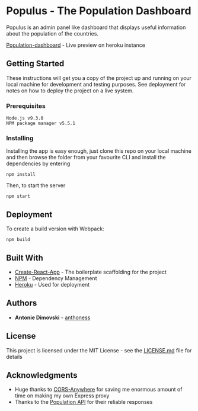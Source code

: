 # Populus - The Population Dashboard

Populus is an admin panel like dashboard that displays useful information about the population of the countries.

[Population-dashboard](https://population-dashboard.herokuapp.com/) - Live preview on heroku instance

## Getting Started

These instructions will get you a copy of the project up and running on your local machine for development and testing purposes. See deployment for notes on how to deploy the project on a live system.

### Prerequisites

```
Node.js v9.3.0
NPM package manager v5.5.1
```

### Installing

Installing the app is easy enough, just clone this repo on your local machine and then browse the folder from your favourite CLI and install the dependencies by entering

```
npm install
```

Then, to start the server

```
npm start
```

## Deployment

To create a build version with Webpack:

```
npm build
```

## Built With

- [Create-React-App](https://github.com/facebook/create-react-app) - The boilerplate scaffolding for the project
- [NPM](https://www.npmjs.com/) - Dependency Management
- [Heroku](https://population-dashboard.herokuapp.com/) - Used for deployment

## Authors

- **Antonie Dimovski** - [anthoness](https://github.com/anthones)

## License

This project is licensed under the MIT License - see the [LICENSE.md](LICENSE.md) file for details

## Acknowledgments

- Huge thanks to [CORS-Anywhere](https://github.com/Rob--W/cors-anywhere/) for saving me enormous amount of time on making my own Express proxy
- Thanks to the [Population API](http://api.population.io) for their reliable responses
